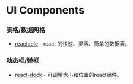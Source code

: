 # UI Components
### 表格/数据网格
* [reactable](https://github.com/glittershark/reactable) - react 的快速、灵活、简单的数据表。

### 动态框/弹框
* [react-dock](https://github.com/alexkuz/react-dock) - 可调整大小和位置的react组件。
